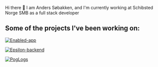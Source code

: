 Hi there 👋
I am Anders Søbakken, and I'm currently working at Schibsted Norge SMB as a full stack developer

## Some of the projects I've been working on:
[![Enabled-app](https://github-readme-stats.vercel.app/api/pin/?username=andesob&repo=Enabled-app&theme=dark)](https://github.com/andesob/Enabled-app)

[![Epsilon-backend](https://github-readme-stats.vercel.app/api/pin/?username=andesob&repo=Epsilon_Backend&theme=dark)](https://github.com/andesob/Epsilon_Backend)

[![PogLogs](https://github-readme-stats.vercel.app/api/pin/?username=andesob&repo=andesob.github.io&theme=dark)](https://github.com/andesob/andesob.github.io)
